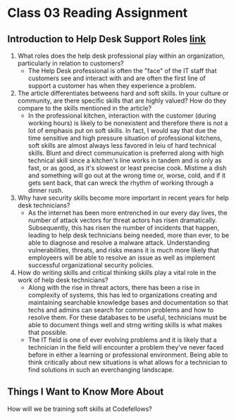 # Class 03 Reading Assignment

## Introduction to Help Desk Support Roles [link](https://www.pearsonitcertification.com/articles/article.aspx?p=2260779&seqNum=5)

1. What roles does the help desk professional play within an organization, particularly in relation to customers?
   - The Help Desk professional is often the "face" of the IT staff that customers see and interact with and are often the first line of support a customer has when they experience a problem. 
2. The article differentiates betweens hard and soft skills. In your culture or community, are there specific skills that are highly valued? How do they compare to the skills mentioned in the article? 
   - In the professional kitchen, interaction with the customer (during working hours) is likely to be nonexistent and therefore there is not a lot of emphasis put on soft skills. In fact, I would say that due the time sensitive and high pressure situation of professional kitchens, soft skills are almost always less favored in leiu of hard technical skills. Blunt and direct communuication is preferred along with high technical skill since a kitchen's line works in tandem and is only as fast, or as good, as it's slowest or least precise cook. Mistime a dish and something will go out at the wrong time or, worse, cold, and if it gets sent back, that can wreck the rhythm of working through a dinner rush. 
3. Why have security skills become more important in recent years for help desk technicians?
   - As the internet has been more entrenched in our every day lives, the number of attack vectors for threat actors has risen dramatically. Subsequently, this has risen the number of incidents that happen, leading to help desk technicians being needed, more than ever, to be able to diagnose and resolve a malware attack. Understanding vulnerabilities, threats, and risks means it is much more likely that employeers will be able to resolve an issue as well as implement successful organizational security policies. 
4. How do writing skills and critical thinking skills play a vital role in the work of help desk technicians?
   - Along with the rise in threat actors, there has been a rise in complexity of systems, this has led to organizations creating and maintaining searchable knowledge bases and documentation so that techs and admins can search for common problems and how to resolve them. For these databases to be useful, technicians must be able to document things well and strng writing skills is what makes that possible. 
   - The IT field is one of ever evolving problems and it is likely that a technician in the field will encounter a problem they've never faced before in either a learning or professional environment. Being able to think critically about new situations is what allows for a technician to find solutions in such an everchanging landscape. 


## Things I Want to Know More About
How will we be training soft skills at Codefellows?
